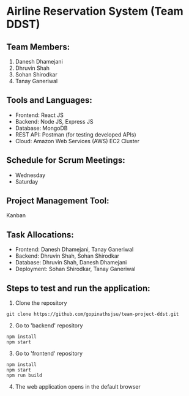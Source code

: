# Airline Reservation System (Team DDST)

## Team Members:
1. Danesh Dhamejani
2. Dhruvin Shah
3. Sohan Shirodkar
4. Tanay Ganeriwal

## Tools and Languages:
- Frontend: React JS
- Backend: Node JS, Express JS
- Database: MongoDB
- REST API: Postman (for testing developed APIs)
- Cloud: Amazon Web Services (AWS) EC2 Cluster

## Schedule for Scrum Meetings:
- Wednesday
- Saturday

## Project Management Tool:
Kanban

## Task Allocations:
- Frontend: Danesh Dhamejani, Tanay Ganeriwal
- Backend:  Dhruvin Shah, Sohan Shirodkar
- Database: Dhruvin Shah, Danesh Dhamejani
- Deployment: Sohan Shirodkar, Tanay Ganeriwal

## Steps to test and run the application:
1. Clone the repository
```
git clone https://github.com/gopinathsjsu/team-project-ddst.git
```
2. Go to 'backend' repository
```
npm install
npm start
```
3. Go to 'frontend' repository
```
npm install
npm start
npm run build
```
4. The web application opens in the default browser
